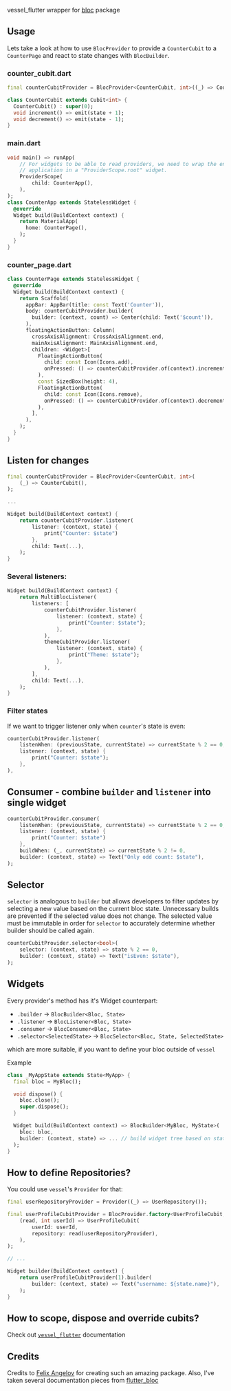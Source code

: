 vessel_flutter wrapper for [bloc](https://github.com/felangel/bloc) package

## Usage

Lets take a look at how to use `BlocProvider` to provide a `CounterCubit` to a `CounterPage` and react to state changes with `BlocBuilder`.

### counter_cubit.dart

```dart
final counterCubitProvider = BlocProvider<CounterCubit, int>((_) => CounterCubit());

class CounterCubit extends Cubit<int> {
  CounterCubit() : super(0);
  void increment() => emit(state + 1);
  void decrement() => emit(state - 1);
}
```

### main.dart

```dart
void main() => runApp(
    // For widgets to be able to read providers, we need to wrap the entire
    // application in a "ProviderScope.root" widget.
    ProviderScope(
        child: CounterApp(),
    ),
);
class CounterApp extends StatelessWidget {
  @override
  Widget build(BuildContext context) {
    return MaterialApp(
      home: CounterPage(),
    );
  }
}
```

### counter_page.dart

```dart
class CounterPage extends StatelessWidget {
  @override
  Widget build(BuildContext context) {
    return Scaffold(
      appBar: AppBar(title: const Text('Counter')),
      body: counterCubitProvider.builder(
        builder: (context, count) => Center(child: Text('$count')),
      ),
      floatingActionButton: Column(
        crossAxisAlignment: CrossAxisAlignment.end,
        mainAxisAlignment: MainAxisAlignment.end,
        children: <Widget>[
          FloatingActionButton(
            child: const Icon(Icons.add),
            onPressed: () => counterCubitProvider.of(context).increment(),
          ),
          const SizedBox(height: 4),
          FloatingActionButton(
            child: const Icon(Icons.remove),
            onPressed: () => counterCubitProvider.of(context).decrement(),
          ),
        ],
      ),
    );
  }
}
```


## Listen for changes

```dart
final counterCubitProvider = BlocProvider<CounterCubit, int>(
    (_) => CounterCubit(),
);

...

Widget build(BuildContext context) {
    return counterCubitProvider.listener(
        listener: (context, state) {
            print("Counter: $state")
        },
        child: Text(...),
    );
}
```

### Several listeners:
```dart
Widget build(BuildContext context) {
    return MultiBlocListener(
        listeners: [
            counterCubitProvider.listener(
                listener: (context, state) {
                    print("Counter: $state");
                },
            ),
            themeCubitProvider.listener(
                listener: (context, state) {
                    print("Theme: $state");
                },
            ),
        ],
        child: Text(...),
    );
}
```

### Filter states
If we want to trigger listener only when `counter`'s state is even:
```dart
counterCubitProvider.listener(
    listenWhen: (previousState, currentState) => currentState % 2 == 0,
    listener: (context, state) {
        print("Counter: $state");
    },
),
```

## Consumer - combine `builder` and `listener` into single widget
```dart
counterCubitProvider.consumer(
    listenWhen: (previousState, currentState) => currentState % 2 == 0,
    listener: (context, state) {
        print("Counter: $state")
    },
    buildWhen: (_, currentState) => currentState % 2 != 0,
    builder: (context, state) => Text("Only odd count: $state"),
);
```

## Selector
`selector` is analogous to `builder` but allows developers to filter updates by selecting a new value based on the current bloc state. Unnecessary builds are prevented if the selected value does not change. The selected value must be immutable in order for `selector` to accurately determine whether builder should be called again.

```dart
counterCubitProvider.selector<bool>(
    selector: (context, state) => state % 2 == 0,
    builder: (context, state) => Text("isEven: $state"),
);
```

## Widgets 
Every provider's method has it's Widget counterpart:
* `.builder` -> `BlocBuilder<Bloc, State>`
* `.listener` -> `BlocListener<Bloc, State>`
* `.consumer` -> `BlocConsumer<Bloc, State>`
* `.selector<SelectedState>` -> `BlocSelector<Bloc, State, SelectedState>`

which are more suitable, if you want to define your bloc outside of `vessel`

Example
```dart
class _MyAppState extends State<MyApp> {
  final bloc = MyBloc();

  void dispose() {
    bloc.close();
    super.dispose();
  }

  Widget build(BuildContext context) => BlocBuilder<MyBloc, MyState>(
    bloc: bloc,
    builder: (context, state) => ... // build widget tree based on state
  );
}
```


## How to define Repositories?

You could use `vessel`'s `Provider` for that:
```dart
final userRepositoryProvider = Provider((_) => UserRepository());

final userProfileCubitProvider = BlocProvider.factory<UserProfileCubit, User, int>(
    (read, int userId) => UserProfileCubit(
        userId: userId,
        repository: read(userRepositoryProvider),
    ),
);

// ...

Widget builder(BuildContext context) {
    return userProfileCubitProvider(1).builder(
        builder: (context, state) => Text("username: ${state.name}"),
    );
} 
```

## How to scope, dispose and override cubits?
Check out [`vessel_flutter`](https://github.com/AlexanderFarkas/vessel/tree/master/packages/vessel_flutter) documentation

## Credits 
Credits to [Felix Angelov](https://github.com/felangel) for creating such an amazing package.
Also, I've taken several documentation pieces from [flutter_bloc](https://pub.dev/packages/flutter_bloc)